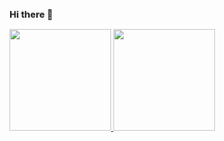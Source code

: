 ### Hi there 👋

<div>
  <a href="https://github.com/gfalexander">
    <img height="180em" src="https://github-readme-stats.vercel.app/api?username=gfalexander&theme=omni"/>
    <img height="180em" src="https://github-readme-stats.vercel.app/api/top-langs/?username=gfalexander&theme=omni&hide=html,css&langs_count=5&layout=compact"/>
  </a>
</div>



<!-- - 🔭 I’m currently working on ...
- 🌱 I’m currently learning ...
- 👯 I’m looking to collaborate on ...
- 🤔 I’m looking for help with ...
- 💬 Ask me about ...
- 📫 How to reach me: ...
- 😄 Pronouns: ...
- ⚡ Fun fact: ... -->
